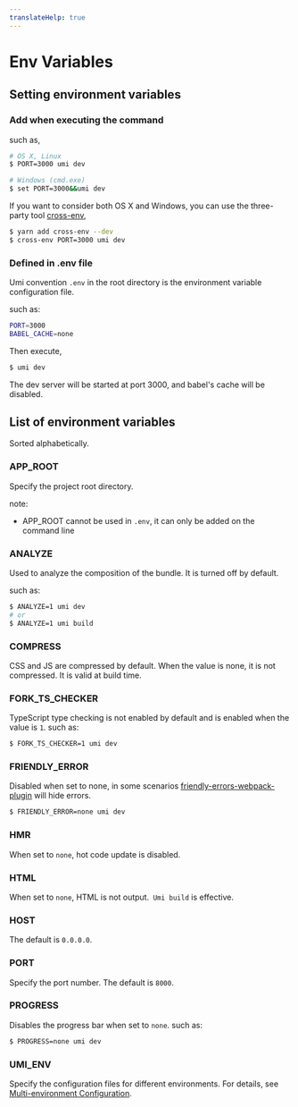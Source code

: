 ```yaml
---
translateHelp: true
---
```


# Env Variables


## Setting environment variables

### Add when executing the command

such as,

```bash
# OS X, Linux
$ PORT=3000 umi dev

# Windows (cmd.exe)
$ set PORT=3000&&umi dev
```

If you want to consider both OS X and Windows, you can use the three-party tool [cross-env](https://github.com/kentcdodds/cross-env),

```bash
$ yarn add cross-env --dev
$ cross-env PORT=3000 umi dev
```

### Defined in .env file

Umi convention `.env` in the root directory is the environment variable configuration file.

such as:

```bash
PORT=3000
BABEL_CACHE=none
```

Then execute,

```bash
$ umi dev
```

The dev server will be started at port 3000, and babel's cache will be disabled.

## List of environment variables

Sorted alphabetically.

### APP\_ROOT

Specify the project root directory.

note:

* APP\_ROOT cannot be used in `.env`, it can only be added on the command line

### ANALYZE

Used to analyze the composition of the bundle. It is turned off by default.

such as:

```bash
$ ANALYZE=1 umi dev
# or
$ ANALYZE=1 umi build
```

### COMPRESS

CSS and JS are compressed by default. When the value is none, it is not compressed. It is valid at build time.

### FORK_TS_CHECKER

TypeScript type checking is not enabled by default and is enabled when the value is `1`. such as:

```bash
$ FORK_TS_CHECKER=1 umi dev
```

### FRIENDLY_ERROR

Disabled when set to none, in some scenarios [friendly-errors-webpack-plugin](https://github.com/geowarin/friendly-errors-webpack-plugin) will hide errors.

```bash
$ FRIENDLY_ERROR=none umi dev
```

### HMR

When set to `none`, hot code update is disabled.

### HTML

When set to `none`, HTML is not output.` Umi build` is effective.

### HOST

The default is `0.0.0.0`.

### PORT

Specify the port number. The default is `8000`.

### PROGRESS

Disables the progress bar when set to `none`. such as:

```bash
$ PROGRESS=none umi dev
```

### UMI_ENV

Specify the configuration files for different environments. For details, see [Multi-environment Configuration](TODO).
